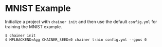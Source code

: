 MNIST Example
==================

Initialize a project with `chainer init` and then use the default `config.yml` for training the MNIST example.

```
$ chainer init
$ MPLBACKEND=Agg CHAINER_SEED=0 chainer train config.yml --gpus 0
```